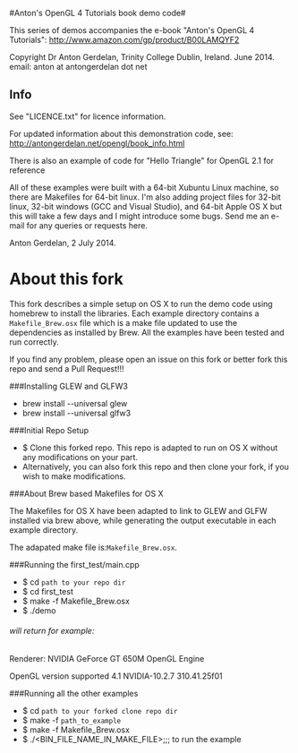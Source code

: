 #Anton's OpenGL 4 Tutorials book demo code#

This series of demos accompanies the e-book "Anton's OpenGL 4 Tutorials":
http://www.amazon.com/gp/product/B00LAMQYF2

Copyright Dr Anton Gerdelan, Trinity College Dublin, Ireland. June 2014.
email: anton at antongerdelan dot net

## Info ##

See "LICENCE.txt" for licence information.

For updated information about this demonstration code, see:
http://antongerdelan.net/opengl/book_info.html

There is also an example of code for "Hello Triangle" for OpenGL 2.1 for
reference

All of these examples were built with a 64-bit Xubuntu Linux machine, so there
are Makefiles for 64-bit linux. I'm also adding project files for 32-bit linux,
32-bit windows (GCC and Visual Studio), and 64-bit Apple OS X but this will take
a few days and I might introduce some bugs. Send me an e-mail for any queries or
requests here.

Anton Gerdelan, 2 July 2014.

# About this fork

This fork describes a simple setup on OS X to run the demo code using homebrew
to install the libraries. Each example directory contains a `Makefile_Brew.osx`
file which is a make file updated to use the dependencies as installed by Brew.
All the examples have been tested and run correctly.

If you find any problem, please open an issue on this fork or better fork this
repo and send a Pull Request!!!

###Installing GLEW and GLFW3
* brew install --universal glew
* brew install --universal glfw3

###Initial Repo Setup
* $ Clone this forked repo. This repo is adapted to run on OS X without any
  modifications on your part.
* Alternatively, you can also fork this repo and then clone your fork, if you
wish to make modifications.

###About Brew based Makefiles for OS X

The Makefiles for OS X have been adapted to link to GLEW and GLFW installed via
brew above, while generating the output executable in each example directory.

The adapated make file is:`Makefile_Brew.osx`.

###Running the first_test/main.cpp
* $ cd `path to your repo dir`
* $ cd first_test
* $ make -f Makefile_Brew.osx
* $ ./demo

###### will return for example:
Renderer: NVIDIA GeForce GT 650M OpenGL Engine

OpenGL version supported 4.1 NVIDIA-10.2.7 310.41.25f01

###Running all the other examples
* $ cd `path to your forked clone repo dir`
* $ make -f `path_to_example`
* $ make -f Makefile_Brew.osx
* $ ./<BIN_FILE_NAME_IN_MAKE_FILE>;;; to run the example
